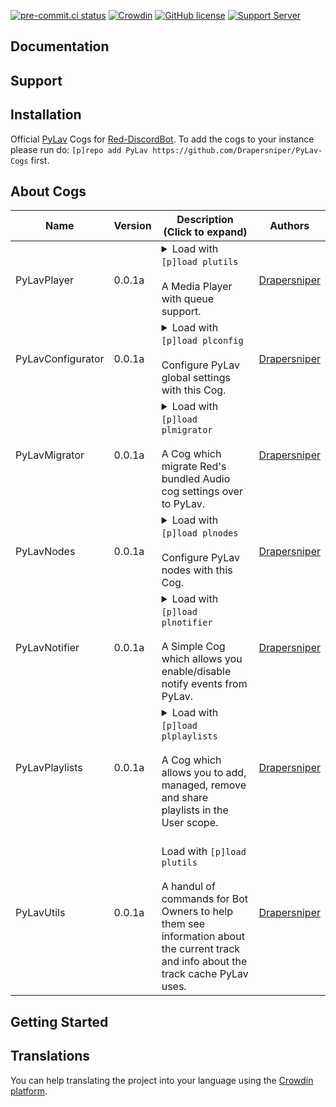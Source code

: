 [![pre-commit.ci status](https://results.pre-commit.ci/badge/github/Drapersniper/Audio/master.svg)](https://results.pre-commit.ci/latest/github/Drapersniper/Audio/master)
[![Crowdin](https://badges.crowdin.net/mediaplayer/localized.svg)](https://crowdin.com/project/mediaplayer)
[![GitHub license](https://img.shields.io/github/license/Drapersniper/Py-Lav.svg)](https://github.com/Drapersniper/Py-Lav/blob/master/LICENSE)
[![Support Server](https://img.shields.io/discord/970987707834720266)](https://discord.com/invite/Sjh2TSCYQB)


Documentation
---------------------------

Support
---------------------------

Installation
---------------------------
Official [PyLav](https://github.com/Drapersniper/Py-Lav) Cogs for [Red-DiscordBot](https://github.com/Cog-Creators/Red-DiscordBot).
To add the cogs to your instance please run do: `[p]repo add PyLav https://github.com/Drapersniper/PyLav-Cogs` first.

## About Cogs
| Name      | Version | Description (Click to expand)                                                                                                                                                                                                                                                                                                                                                                                                                                              | Authors                                                                                                       |
|-----------|----------|----------------------------------------------------------------------------------------------------------------------------------------------------------------------------------------------------------------------------------------------------------------------------------------------------------------------------------------------------------------------------------------------------------------------------------------------------------------------------|---------------------------------------------------------------------------------------------------------------|
|PyLavPlayer|0.0.1a| <details><summary>Load with `[p]load plutils`<br/><br/>A Media Player with queue support.<br/></summary><br/>**Slash support**:True<br/>**2 Context menus**:User and message<br/>With support for player history, playlist enqueuing, multiple source searches, multiple queries per command, seek, pause, stop, disconnect, summon, queue repeat</details>                                                                                                                     |[Drapersniper](https://github.com/Drapersniper)|
|PyLavConfigurator|0.0.1a| <details><summary>Load with `[p]load plconfig`<br/><br/>Configure PyLav global settings with this Cog.<br/></summary><br/>Used to change toggle the status and behaviour of the managed node as well as changing the localtracks folder.</details>                                                                                                                                                                                                                              |[Drapersniper](https://github.com/Drapersniper)|
|PyLavMigrator|0.0.1a| <details><summary>Load with `[p]load plmigrator`<br/><br/>A Cog which migrate Red's bundled Audio cog settings over to PyLav.<br/></summary><br/>This Cog migrates all playlists, shared global and server settings, with the exception of the per server maximum volume<br/>**DO NOT RUN** run the migration command if you already been used PyLav cogs for a while as it will replace any existing conflicting setting with the values from the Audio cog settings.</details> |[Drapersniper](https://github.com/Drapersniper)|
|PyLavNodes|0.0.1a| <details><summary>Load with `[p]load plnodes`<br/><br/>Configure PyLav nodes with this Cog.<br/></summary><br/>This Cog allows you to add, managed and remove additional nodes from PyLav.</details>                                                                                                                                                                                                                                                                            |[Drapersniper](https://github.com/Drapersniper)|
|PyLavNotifier|0.0.1a| <details><summary>Load with `[p]load plnotifier`<br/><br/>A Simple Cog which allows you enable/disable notify events from PyLav.<br/></summary><br/>This Cog allows you to granuraly disable/enable events so that they are sent to the specified channel in your Discord server, useful for server owners who wish to see when a user takes a certain action in PyLav such as enqueueing tracks.</details>                                                                     |[Drapersniper](https://github.com/Drapersniper)|
|PyLavPlaylists|0.0.1a| <details><summary>Load with `[p]load plplaylists`<br/><br/>A Cog which allows you to add, managed, remove and share playlists in the User scope.<br/></summary><br/>Playlists created using this Cog can be shared across servers and support all inputs supported by PyLav.</details>                                                                                                                                                                                          |[Drapersniper](https://github.com/Drapersniper)|
|PyLavUtils|0.0.1a|<summary><br/>Load with `[p]load plutils`<br/><br/>A handul of commands for Bot Owners to help them see information about the current track and info about the track cache PyLav uses.</summary>                                                                                                                                        |[Drapersniper](https://github.com/Drapersniper)|

Getting Started
-------------------------------------


Translations
------------------------------------
You can help translating the project into your language using the [Crowdin platform](https://crowdin.com/project/mediaplayer).
